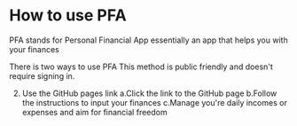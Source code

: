 # How to use PFA
PFA stands for Personal Financial App essentially an app that helps you with your finances

There is two ways to use PFA
This method is public friendly and doesn't require signing in.

2. Use the GitHub pages link
   a.Click the link to the GitHub page
   b.Follow the instructions to input your finances
   c.Manage you're daily incomes or expenses and aim for financial freedom
